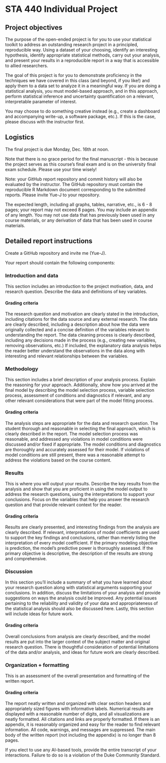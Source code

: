 # STA 440 Individual Project

## Project objectives

The purpose of the open-ended project is for you to use your statistical toolkit to address an outstanding research project in a principled, reproducible way. Using a dataset of your choosing, identify an interesting hypothesis, identify appropriate statistical methods, carry out your analysis, and present your results in a reproducible report in a way that is accessible to allied researchers.

The goal of this project is for you to demonstrate proficiency in the techniques we have covered in this class (and beyond, if you like!) and apply them to a data set to analyze it in a meaningful way. If you are doing a statistical analysis, you must model-based approach, and in this approach, perform statistical inference and uncertainty quantification on a relevant, interpretable parameter of interest.

You may choose to do something creative instead (e.g., create a dashboard and accompanying write-up, a software package, etc.). If this is the case, please discuss with the instructor first.

## Logistics

The final project is due Monday, Dec. 16th at noon.

Note that there is no grace period for the final manuscript - this is because the project serves as this course’s final exam and is on the university final exam schedule. Please use your time wisely!

Note: your GitHub report repository and commit history will also be evaluated by the instructor. The GitHub repository must contain the reproducible R Markdown document corresponding to the submitted reports. Please invite Yue-J to your repository.

The expected length, including all graphs, tables, narrative, etc., is 6 - 8 pages; your report may not exceed 8 pages. You may include an appendix of any length. You may not use data that has previously been used in any course materials, or any derivation of data that has been used in course materials.

## Detailed report instructions

Create a GitHub repository and invite me (Yue-J).

Your report should contain the following components:

### Introduction and data

This section includes an introduction to the project motivation, data, and research question. Describe the data and definitions of key variables.

#### Grading criteria

The research question and motivation are clearly stated in the introduction, including citations for the data source and any external research. The data are clearly described, including a description about how the data were originally collected and a concise definition of the variables relevant to understanding the report. The data cleaning process is clearly described, including any decisions made in the process (e.g., creating new variables, removing observations, etc.) If included, the explanatory data analysis helps the reader better understand the observations in the data along with interesting and relevant relationships between the variables.

### Methodology

This section includes a brief description of your analysis process. Explain the reasoning for your approach. Additionally, show how you arrived at the final model by describing the model selection process, variable selection process, assessment of conditions and diagnostics if relevant, and any other relevant considerations that were part of the model fitting process.

#### Grading criteria

The analysis steps are appropriate for the data and research question. The student thorough and reasonable in selecting the final approach, which is clearly described in the report. The model selection process was reasonable, and addressed any violations in model conditions were discussed and/or fixed if appropriate. The model conditions and diagnostics are thoroughly and accurately assessed for their model. If violations of model conditions are still present, there was a reasonable attempt to address the violations based on the course content.

### Results

This is where you will output your results. Describe the key results from the analysis and show that you are proficient in using the model output to address the research questions, using the interpretations to support your conclusions. Focus on the variables that help you answer the research question and that provide relevant context for the reader.

#### Grading criteria

Results are clearly presented, and interesting findings from the analysis are clearly described. If relevant, interpretations of model coefficients are used to support the key findings and conclusions, rather than merely listing the interpretation of every model coefficient. If the primary modeling objective is prediction, the model’s predictive power is thoroughly assessed. If the primary objective is descriptive, the description of the results are strong and comprehensive.

### Discussion

In this section you’ll include a summary of what you have learned about your research question along with statistical arguments supporting your conclusions. In addition, discuss the limitations of your analysis and provide suggestions on ways the analysis could be improved. Any potential issues pertaining to the reliability and validity of your data and appropriateness of the statistical analysis should also be discussed here. Lastly, this section will include ideas for future work.

#### Grading criteria

Overall conclusions from analysis are clearly described, and the model results are put into the larger context of the subject matter and original research question. There is thoughtful consideration of potential limitations of the data and/or analysis, and ideas for future work are clearly described.

### Organization + formatting

This is an assessment of the overall presentation and formatting of the written report.

#### Grading criteria

The report neatly written and organized with clear section headers and appropriately sized figures with informative labels. Numerical results are displayed with a reasonable number of digits, and all visualizations are neatly formatted. All citations and links are properly formatted. If there is an appendix, it is reasonably organized and easy for the reader to find relevant information. All code, warnings, and messages are suppressed. The main body of the written report (not including the appendix) is no longer than 8 pages.

If you elect to use any AI-based tools, provide the entire transcript of your interactions. Failure to do so is a violation of the Duke Community Standard.
